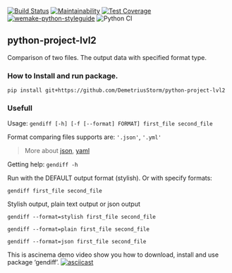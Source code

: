 [![Build Status](https://travis-ci.com/travis-ci/travis-web.svg?branch=master)](https://travis-ci.com/travis-ci/travis-web)
[![Maintainability](https://api.codeclimate.com/v1/badges/67902e4998249efb97a2/maintainability)](https://codeclimate.com/github/DemetriusStorm/python-project-lvl2/maintainability)
[![Test Coverage](https://api.codeclimate.com/v1/badges/67902e4998249efb97a2/test_coverage)](https://codeclimate.com/github/DemetriusStorm/python-project-lvl2/test_coverage)
[![wemake-python-styleguide](https://img.shields.io/badge/style-wemake-000000.svg)](https://github.com/wemake-services/wemake-python-styleguide)
![Python CI](https://github.com/DemetriusStorm/python-project-lvl2/workflows/Python%20CI/badge.svg)

## python-project-lvl2
Comparison of two files. The output data with specified format type.
### How to Install and run package.<br>
``pip install git+https://github.com/DemetriusStorm/python-project-lvl2``
### Usefull
Usage: ``gendiff [-h] [-f [--format] FORMAT] first_file second_file``

Format comparing files supports are: ``'.json'``, ``'.yml'``
>More about [json](https://en.wikipedia.org/wiki/JSON), [yaml](https://en.wikipedia.org/wiki/YAML)

Getting help:
``gendiff -h``

Run with the DEFAULT output format (stylish). Or with specify formats:

``gendiff first_file second_file``

Stylish output, plain text output or json output

``gendiff --format=stylish first_file second_file``

``gendiff --format=plain first_file second_file``
 
``gendiff --format=json first_file second_file``

This is ascinema demo video show you how to download, install and use package ‘gendiff’.
[![asciicast](https://asciinema.org/a/399581.svg)](https://asciinema.org/a/399581)